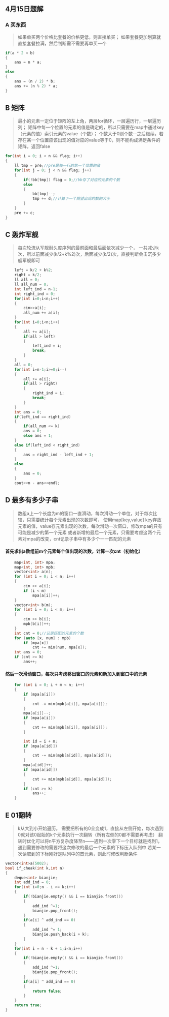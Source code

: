 ## 4月15日题解
### A 买东西

>如果单买两个价格比套餐的价格更低，则直接单买；
>如果套餐更加划算就直接套餐拉满，然后判断需不需要再单买一个

~~~c++
if(a * 2 < b)
{
    ans = n * a;
}
else
{
    ans = (n / 2) * b;
    ans += (n % 2) * a;
}
~~~

## B 矩阵

>最小的元素一定位于矩阵的左上角，两层for循环，一层遍历行，一层遍历列；
>矩阵中每一个位置的元素的值是确定的，所以只需要在map中通过key（元素的值）索引元素的value（个数）；
>个数大于0则个数--之后继续，若存在某一个位置应该出现的值对应的value等于0，则不能构成满足条件的矩阵，返回false

~~~c++
for(int i = 0; i < n && flag; i++) 
{
    ll tmp = pre;//pre是每一行的第一个位置的值
    for(int j = 0; j < n && flag; j++) 
    {
        if(!bb[tmp]) flag = 0;//bb存了对应的元素的个数
        else 
        {
            bb[tmp]--;
            tmp += d;//计算下一个期望出现的数的大小
        }
    }
    pre += c;
}
~~~
## C 轰炸军舰

>每次轮流从军舰耐久度序列的最前面和最后面依次减少一个，
>一共减少k次，所以前面减少(k/2+k%2)次，后面减少(k/2)次，直接判断会击沉多少艘军舰即可

~~~c++
    left = k/2 + k%2;
    right = k/2;
    ll all = 0;
    ll all_num = 0;
    int left_ind = n-1;
    int right_ind = 0;
    for(int i=0;i<n;i++)
    {
        cin>>a[i];
        all_num += a[i];
    }
    for(int i=0;i<n;i++)
    {
        all += a[i];
        if(all > left)
        {
            left_ind = i;
            break;
        }
    }
    all = 0;
    for(int i=n-1;i>=0;i--)
    {
        all += a[i];
        if(all > right)
        {
            right_ind = i;
            break;
        }
    }
    int ans = 0;
    if(left_ind == right_ind)
    {
        if(all_num <= k)
        ans = 0;
        else ans = 1;
    }
    else if(left_ind < right_ind)
    {
        ans = right_ind - left_ind + 1;
    }
    else 
    {
        ans = 0;
    }
    cout<<n - ans<<endl;
~~~
## D 最多有多少子串
> 数组a上一个长度为m的窗口一直滑动，每次滑动一个单位，对于每次比较，只需要统计每个元素出现的次数即可，
>使用map[key,value] key存放元素的值，value存元素出现的次数，每次滑动一次窗口，修改mpa的只有可能是减少的第一个元素
>或者新增的最后一个元素，只需要考虑这两个元素对mpa的改变，cnt记录子串中有多少个一一匹配的元素
#### 首先求出a数组前m个元素每个值出现的次数，计算一次cnt（初始化）
~~~c++
    map<int, int> mpa;
    map<int, int> mpb;
    vector<int> a(n);
    for (int i = 0; i < n; i++)
    {
        cin >> a[i];
        if (i < m)
            mpa[a[i]]++;
    }
    vector<int> b(m);
    for (int i = 0; i < m; i++)
    {
        cin >> b[i];
        mpb[b[i]]++;
    }
    int cnt = 0;//记录匹配的元素的个数
    for (auto [x, num] : mpb)
        if (mpa[x])
            cnt += min(num, mpa[x]);
    int ans = 0;
    if (cnt >= k)
        ans++;
~~~
#### 然后一次滑动窗口，每次只考虑移出窗口的元素和新加入到窗口中的元素
~~~c++
    for (int i = 0; i + m < n; i++)
    {
        if (mpa[a[i]])
        {
            cnt -= min(mpb[a[i]], mpa[a[i]]);
        }
        mpa[a[i]]--;
        if (mpa[a[i]])
        {
            cnt += min(mpb[a[i]], mpa[a[i]]);
        }

        int id = i + m;
        if (mpa[a[id]])
        {
            cnt -= min(mpb[a[id]], mpa[a[id]]);
        }
        mpa[a[id]]++;
        if (mpa[a[id]])
        {
            cnt += min(mpb[a[id]], mpa[a[id]]);
        }
        if (cnt >= k)
            ans++;
    }
~~~
## E 01翻转
>k从大到小开始遍历。
>需要把所有的0全变成1，直接从左侧开始，每次遇到0就对该0起始的k个元素执行一次翻转（所有左侧的0都不需要再考虑）
>翻转时优化可以将n平方复杂度降至n——遇到一次零下一个目标就是找到1，遇到需要修改的需要将这次修改的最后一个元素的下标压入队列中
>若某一次读取到的下标刚好是队列中的首元素，则此时修改判断条件
~~~c++
vector<int>a(5002);
bool if_cheak(int k,int n)
{
    deque<int> bianjie;
    int add_ind = 0;
    for(int i=0;n - i >= k;i++)
    {
        if(!bianjie.empty() && i == bianjie.front())
        {
            add_ind ^=1;
            bianjie.pop_front();
        }
        if(a[i] ^ add_ind == 0)
        {
            add_ind ^= 1;
            bianjie.push_back(i + k);
        }
    }
    for(int i = n - k + 1;i<n;i++)
    {
        if(!bianjie.empty() && i == bianjie.front())
        {
            add_ind ^=1;
            bianjie.pop_front();
        }
        if(a[i] ^ add_ind == 0)
        {
            return false;
        }
    }
    return true;
}
~~~